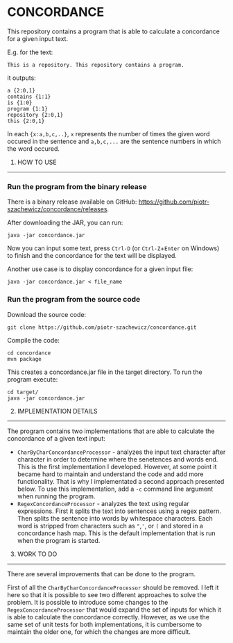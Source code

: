 CONCORDANCE
===============================

This repository contains a program that is able to calculate a concordance for
a given input text. 

E.g. for the text:

	This is a repository. This repository contains a program.
	
it outputs:
	
	a {2:0,1}
	contains {1:1}
	is {1:0}
	program {1:1}
	repository {2:0,1}
	this {2:0,1}

In each `{x:a,b,c,..}`, `x` represents the number of times the given word occured in the sentence
and `a,b,c,...` are the sentence numbers in which the word occured. 	


1. HOW TO USE
------------------------

### Run the program from the binary release

There is a binary release available on GitHub: https://github.com/piotr-szachewicz/concordance/releases.

After downloading the JAR, you can run:

	java -jar concordance.jar

Now you can input some text, press `Ctrl-D` (or `Ctrl-Z`+`Enter` on Windows) to finish and the concordance for the text will be displayed.

Another use case is to display concordance for a given input file:

    java -jar concordance.jar < file_name

### Run the program from the source code

Download the source code:

    git clone https://github.com/piotr-szachewicz/concordance.git

Compile the code:

    cd concordance
	mvn package

This creates a concordance.jar file in the target directory.
To run the program execute:
	
	cd target/
	java -jar concordance.jar

2. IMPLEMENTATION DETAILS
-------------------------

The program contains two implementations that are able to calculate the concordance of a given text input:

* `CharByCharConcordanceProcessor` - analyzes the input text character after character in order to determine where the senetences and words end. This is the first implementation I developed. However, at some point it became hard to maintain and understand the code and add more functionality. That is why I implementated a second approach presented below. To use this implementation, add a `-c` command line argument when running the program.
* `RegexConcordanceProcessor` - analyzes the text using regular expressions. First it splits the text into sentences using a regex pattern. Then splits the sentence into words by whitespace characters. Each word is stripped from characters such as `"`,`'`, or `(` and stored in a concordance hash map. This is the default implementation that is run when the program is started.

3. WORK TO DO
-------------
There are several improvements that can be done to the program.

First of all the `CharByCharConcordanceProcessor` should be removed. I left it here so that it is possible to see two different approaches to solve the problem. It is possible to introduce some changes to the `RegexConcordanceProcessor` that would expand the set of inputs for which it is able to calculate the concordance correctly. However, as we use the same set of unit tests for both implementations, it is cumbersome to maintain the older one, for which the changes are more difficult.